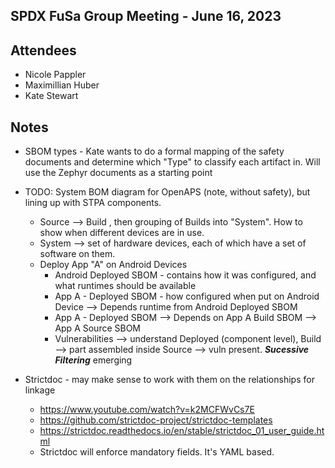 ## SPDX FuSa Group Meeting - June 16, 2023

## Attendees
* Nicole Pappler
* Maximillian Huber
* Kate Stewart

## Notes

* SBOM types - Kate wants to do a formal mapping of the safety documents and determine which "Type" to classify each artifact in.   Will use the Zephyr documents as a starting point

* TODO:  System BOM diagram for OpenAPS  (note, without safety), but lining up with STPA components.
   * Source --> Build ,  then grouping of Builds into "System".   How to show when different devices are in use. 
   * System -->  set of hardware devices, each of which have a set of software on them.
   * Deploy App "A" on Android Devices
      * Android Deployed SBOM - contains how it was configured, and what runtimes should be available
      * App A - Deployed SBOM - how configured when put on Android Device -->  Depends runtime from Android Deployed SBOM
      * App A - Deployed SBOM --> Depends on  App A Build SBOM  -->  App A Source SBOM
      * Vulnerabilities  --> understand Deployed (component level),   Build --> part assembled inside   Source --> vuln present.  ***Sucessive Filtering*** emerging
      

* Strictdoc - may make sense to work with them on the relationships for linkage
  * https://www.youtube.com/watch?v=k2MCFWvCs7E
  * https://github.com/strictdoc-project/strictdoc-templates
  * https://strictdoc.readthedocs.io/en/stable/strictdoc_01_user_guide.html
  * Strictdoc will enforce mandatory fields.   It's YAML based.

